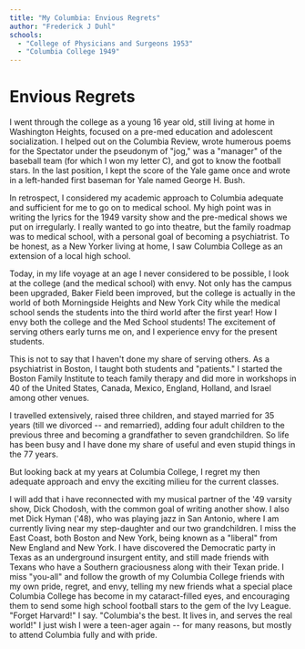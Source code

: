 ```yaml
---
title: "My Columbia: Envious Regrets"
author: "Frederick J Duhl"
schools:
  - "College of Physicians and Surgeons 1953"
  - "Columbia College 1949"
---
```


# Envious Regrets

I went through the college as a young 16 year old, still living at home in Washington Heights, focused on a pre-med education and adolescent socialization. I helped out on the Columbia Review, wrote humerous poems for the Spectator under the pseudonym of "jog," was a "manager" of the baseball team (for which I won my letter C), and got to know the football stars. In the last position, I kept the score of the Yale game once and wrote in a left-handed first baseman for Yale named George H. Bush.

In retrospect, I considered my academic approach to Columbia adequate and sufficient for me to go on to medical school. My high point was in writing the lyrics for the 1949 varsity show and the pre-medical shows we put on irregularly. I really wanted to go into theatre, but the family roadmap was to medical school, with a personal goal of becoming a psychiatrist. To be honest, as a New Yorker living at home, I saw Columbia College as an extension of a local high school.

Today, in my life voyage at an age I never considered to be possible, I look at the college (and the medical school) with envy. Not only has the campus been upgraded, Baker Field been improved, but the college is actually in the world of both Morningside Heights and New York City while the medical school sends the students into the third world after the first year!  How I envy both the college and the Med School students!  The excitement of serving others early turns me on, and I experience envy for the present students.

This is not to say that I haven't done my share of serving others. As a psychiatrist in Boston, I taught both students and "patients."  I started the Boston Family Institute to teach family therapy and did more in workshops in 40 of the United States, Canada, Mexico, England, Holland, and Israel  among other venues.

I travelled extensively, raised three children, and stayed married for 35 years (till we divorced -- and remarried), adding four adult children to the previous three and becoming a grandfather to seven grandchildren. So life has been busy and I have done my share of useful and even stupid things in the 77 years.

But looking back at my years at Columbia College, I regret my then adequate approach and envy the exciting milieu for the current classes.

I will add that i have reconnected with my musical partner of the '49 varsity show, Dick Chodosh, with the common goal of writing another show. I also met Dick Hyman ('48), who was playing jazz in San Antonio, where I am currently living near my step-daughter and our two grandchildren. I miss the East Coast, both Boston and New York, being known as a "liberal" from New England and New York. I have discovered the Democratic party in Texas as an underground insurgent entity, and still made friends with Texans who have a Southern graciousness along with their Texan pride. I miss "you-all" and follow the growth of my Columbia College friends with my own pride, regret, and envy, telling my new friends what a special place Columbia College has become in my cataract-filled eyes, and encouraging them to send some high school football stars to the gem of the Ivy League.  "Forget Harvard!" I say.  "Columbia's the best. It lives in, and serves  the real world!" I just wish I were a teen-ager again -- for many reasons, but mostly to attend Columbia fully and with pride.
